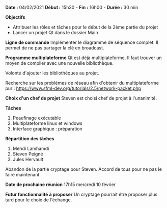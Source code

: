 **Date :** 04/02/2021
**Début :** 15h30 - **Fin :** 16h00 - **Durée :** 30 min 

**Objectifs**
- Attribuer les rôles et tâches pour le début de la 2ème partie du projet
- Lancer un projet Qt dans le dossier Main

**Ligne de commande**
Implémenter le diagramme de séquence complet.
Il permet de ne pas partager la clé en broadcast.

**Programme multiplateforme**
Qt est déjà multiplateforme.
Il faut trouver un moyen de compiler avec une nouvelle bibliothèque.

Volonté d'ajouter les bibliothèques au projet.

Recherche sur les problèmes de réseau afin d'obtenir du multiplateforme pur :
https://www.sfml-dev.org/tutorials/2.5/network-packet.php

**Choix d'un chef de projet**
Steven est choisi chef de projet à l'unanimité.

**Tâches**
1. Peaufinage exécutable
2. Multiplateforme linux et windows
3. Interface graphique : préparation

**Répartition des tâches**
1. Mehdi Lamhamdi
2. Steven Peigné
3. Jules Hervault

Abandon de la partie cryptage pour Steven.
Accord de tous pour ne pas le faire maintenant.

**Date de prochaine réunion**
17h15 mercredi 10 février

**Futur fonctionnalité à proposer**
Un cryptage pourrait être proposer plus tard pour le choix de l'échange.